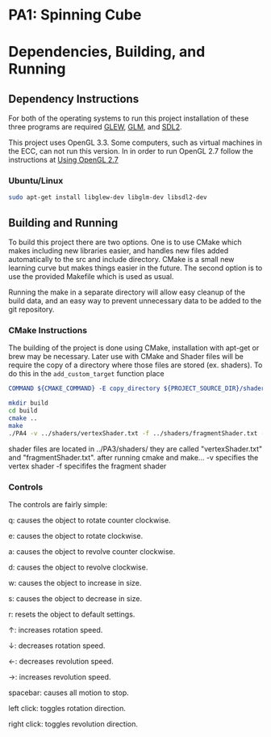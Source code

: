 # PA1: Spinning Cube

# Dependencies, Building, and Running

## Dependency Instructions
For both of the operating systems to run this project installation of these three programs are required [GLEW](http://glew.sourceforge.net/), [GLM](http://glm.g-truc.net/0.9.7/index.html), and [SDL2](https://wiki.libsdl.org/Tutorials).

This project uses OpenGL 3.3. Some computers, such as virtual machines in the ECC, can not run this version. In in order to run OpenGL 2.7 follow the instructions at [Using OpenGL 2.7](https://github.com/HPC-Vis/computer-graphics/wiki/Using-OpenGL-2.7)

### Ubuntu/Linux
```bash
sudo apt-get install libglew-dev libglm-dev libsdl2-dev
```

## Building and Running
To build this project there are two options. One is to use CMake which makes including new libraries easier, and handles new files added automatically to the src and include directory. CMake is a small new learning curve but makes things easier in the future.
The second option is to use the provided Makefile which is used as usual.

Running the make in a separate directory will allow easy cleanup of the build data, and an easy way to prevent unnecessary data to be added to the git repository.  

### CMake Instructions
The building of the project is done using CMake, installation with apt-get or brew may be necessary. Later use with CMake and Shader files will be require the copy of a directory where those files are stored (ex. shaders). To do this in the ```add_custom_target``` function place 
```cmake
COMMAND ${CMAKE_COMMAND} -E copy_directory ${PROJECT_SOURCE_DIR}/shaders/ ${CMAKE_CURRENT_BINARY_DIR}/shaders
```

```bash
mkdir build
cd build
cmake ..
make
./PA4 -v ../shaders/vertexShader.txt -f ../shaders/fragmentShader.txt -o ../obj/tray.obj
```
shader files are located in ../PA3/shaders/ they are called "vertexShader.txt" and "fragmentShader.txt".
after running cmake and make...
-v specifies the vertex shader
-f specififes the fragment shader



### Controls

The controls are fairly simple:

q: causes the object to rotate counter clockwise.

e: causes the object to rotate clockwise.

a: causes the object to revolve counter clockwise.

d: causes the object to revolve clockwise.

w: causes the object to increase in size.

s: causes the object to decrease in size.

r: resets the object to default settings.

↑: increases rotation speed.

↓: decreases rotation speed.

←: decreases revolution speed.

→: increases revolution speed.

spacebar: causes all motion to stop.

left click: toggles rotation direction.

right click: toggles revolution direction.
